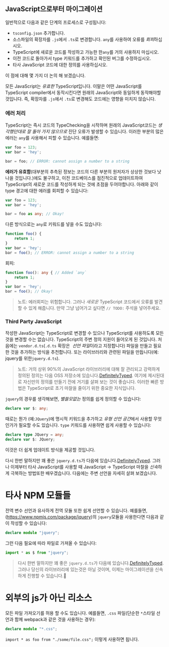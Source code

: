 ## JavaScript으로부터 마이그레이션

일반적으로 다음과 같은 단계의 프로세스로 구성됩니다:

* `tsconfig.json` 추가합니다.
* 소스파일의 확장자를 `.js`에서 `.ts`로 변경합니다. `any`를 사용하여 오류를 *회피*하십시오.
* TypeScript에 새로운 코드를 작성하고 가능한 한`any`를 거의 사용하지 마십시오.
* 이전 코드로 돌아가서 type 키워드를 추가하고 확인된 버그를 수정하십시오.
* 타사 JavaScript 코드에 대한 정의를 사용하십시오.

이 점에 대해 몇 가지 더 논의 해 보겠습니다.

모든 JavaScript는 *유효한* TypeScript입니다. 이말은 어떤 JavaScript를 TypeScript compiler에서 동작시킨다면 원래의 JavaScript와 동일하게 동작해야할 것입니다. 즉, 확장자를 `.js`에서 `.ts`로 변경해도 코드에는 영향을 미치지 않습니다.

### 에러 처리
TypeScript는 즉시 코드의 TypeChecking을 시작하며 원래의 JavaScript코드는 *생각했던대로 잘 돌아 가지 않으므로* 진단 오류가 발생할 수 있습니다. 이러한 부분의 많은 에러는 `any`를 사용해서 피할 수 있습니다. 예를들면: 

```ts
var foo = 123;
var bar = 'hey';

bar = foo; // ERROR: cannot assign a number to a string
```

**에러가 유효함**(대부분의 추측된 정보는 코드의 다른 부분의 원저자가 상상한 것보다 낫나을 것입니다.)에도 불구하고, 이전 코드베이스를 점진적으로 업데이트하여 TypeScript의 새로운 코드를 작성하게 되는 것에 초점을 두어야합니다. 아래와 같이 type 경고에 대한 에러를 회피할 수 있습니다:

```ts
var foo = 123;
var bar = 'hey';

bar = foo as any; // Okay!
```


다른 방식으로는 `any`로 키워드를 넣을 수도 있습니다:

```ts
function foo() {
    return 1;
}
var bar = 'hey';
bar = foo(); // ERROR: cannot assign a number to a string
```

회피:

```ts
function foo(): any { // Added `any`
    return 1;
}
var bar = 'hey';
bar = foo(); // Okay!
```

> 노트: 에러회피는 위험합니다. 그러나 *새로운* TypeScript 코드에서 오류를 발견 할 수 있게 해줍니다. 만약 그냥 넘어가고 싶다면 `// TODO:` 주석을 넣어주세요.

### Third Party JavaScript
작성한 JavaScript는 TypeScript로 변경할 수 있으나 TypeScript를 사용하도록 모든것을 변경할 수는 없습니다. TypeScript의 주변 정의 지원이 들어오게 된 것입니다. 처음에는 `vendor.d.ts`(`.d.ts` 확장은  *선언 파일*이라고 지정합니다) 파일을 만들고 필요한 것을 추가하는 방식을 추천합니다. 또는 라이브러리와 관련된 파일을 만듭니다(예: jquery를 위한`jquery.d.ts`).

> 노트: 거의 상위 90%의 JavaScript 라이브러리에 대해 잘 관리되고 강력하게 정의된 정의는 다음 OSS 저장소에 있습니다.[DefinitelyTyped](https://github.com/borisyankov/DefinitelyTyped). 여기에 제시된대로 자신만의 정의를 만들기 전에 거기를 살펴 보는 것이 좋습니다. 이러한 빠른 방법은 TypeScript로 초기 마찰을 줄이기 위한 중요한 지식입니다.

`jquery`의 경우를 생각해보면, *별쓸모없는* 정의를 쉽게 정의할 수 있습니다: 
```ts
declare var $: any;
```

때로는 뭔가 (예:`JQuery`)에 명시적 키워드을 추가하고 *유형 선언 공간*에서 사용할 무엇인가가 필요할 수도 있습니다. `type` 키워드를 사용하면 쉽게 사용할 수 있습니다: 
```ts
declare type JQuery = any;
declare var $: JQuery;
```

이것은 더 쉽게 업데이트 방식을 제공할 것입니다.

다시 한번 말하지만 꽤 좋은 `jquery.d.ts`가 다음에 있습니다.[DefinitelyTyped](https://github.com/borisyankov/DefinitelyTyped). 그러나 이제부터 타사 JavaScript를 사용할 때 JavaScript -> TypeScript 마찰을 *신속*하게 극복하는 방법또한 배우겠습니다. 다음에는 주변 선언을 자세히 살펴 보겠습니다.

# 타사 NPM 모듈들

전역 변수 선언과 유사하게 전역 모듈 또한 쉽게 선언할 수 있습니다. 예를들면, (https://www.npmjs.com/package/jquery)의 `jquery`모듈을 사용한다면 다음과 같이 작성할 수 있습니다: 

```ts
declare module "jquery";
```

그런 다음 필요에 따라 파일로 가져올 수 있습니다:

```ts
import * as $ from "jquery";
```

> 다시 한번 말하지만 꽤 좋은 `jquery.d.ts`가 다음에 있습니다.[DefinitelyTyped](https://github.com/borisyankov/DefinitelyTyped). 그러나 당신의 라이브러리에 있는것은 아닐 것이며, 이제는 마이그레이션을 신속하게 진행할 수 있습니다.🌹


# 외부의 js가 아닌 리소스

모든 파일 가져오기를 허용 할 수도 있습니다. 예를들면, `.css` 파일(단순한 `*`스타일 선언과 함께 webpack과 같은 것을 사용하는 경우):

```ts
declare module "*.css";
```

`import * as foo from "./some/file.css";` 이렇게 사용하면 됩니다.
